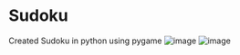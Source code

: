 # Sudoku
Created Sudoku in python using pygame 
![image](https://user-images.githubusercontent.com/55711900/110277781-37526980-7f93-11eb-9e21-d3337a539806.png)
![image](https://user-images.githubusercontent.com/55711900/110277948-84364000-7f93-11eb-9408-18204c5b3622.png)

